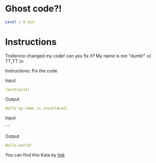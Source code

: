 # Ghost code?!

```yaml
Level : 8 kyu
```


# Instructions
Trollencio changed my code! can you fix it? My name is not "dumb!" o( TT_TT )o

Instructions: Fix the code


Input
```yaml
Javatlacati
```

Output
```yaml
Hello my name is Javatlacati
```

Input
```yaml
""
```

Output
```yaml
Hello world!
```


You can find this Kata by [link](https://www.codewars.com/kata/570184a95594a091150000a0/train/java)